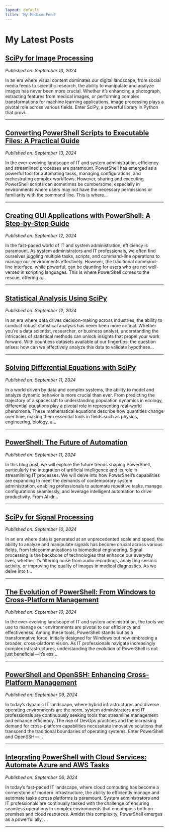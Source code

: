 ```yaml
---
layout: default
title: 'My Medium Feed'
---
```


# My Latest Posts

## [SciPy for Image Processing](https://medium.com/tomtalkspython/scipy-for-image-processing-c823b5c0b96b?source=rss-cba96b45006f------2)
*Published on: September 13, 2024*

In an era where visual content dominates our digital landscape, from social media feeds to scientific research, the ability to manipulate and analyze images has never been more crucial. Whether it’s enhancing a photograph, extracting features from medical images, or performing complex transformations for machine learning applications, image processing plays a pivotal role across various fields. Enter SciPy, a powerful library in Python that provi...

---

## [Converting PowerShell Scripts to Executable Files: A Practical Guide](https://medium.com/tomtalkspowershell/converting-powershell-scripts-to-executable-files-a-practical-guide-67ae325a17bc?source=rss-cba96b45006f------2)
*Published on: September 13, 2024*

In the ever-evolving landscape of IT and system administration, efficiency and streamlined processes are paramount. PowerShell has emerged as a powerful tool for automating tasks, managing configurations, and orchestrating complex workflows. However, sharing and executing PowerShell scripts can sometimes be cumbersome, especially in environments where users may not have the necessary permissions or familiarity with the command line. This is where...

---

## [Creating GUI Applications with PowerShell: A Step-by-Step Guide](https://medium.com/tomtalkspowershell/creating-gui-applications-with-powershell-a-step-by-step-guide-2713997728ef?source=rss-cba96b45006f------2)
*Published on: September 12, 2024*

In the fast-paced world of IT and system administration, efficiency is paramount. As system administrators and IT professionals, we often find ourselves juggling multiple tasks, scripts, and command-line operations to manage our environments effectively. However, the traditional command-line interface, while powerful, can be daunting for users who are not well-versed in scripting languages. This is where PowerShell comes to the rescue, offering a...

---

## [Statistical Analysis Using SciPy](https://medium.com/tomtalkspython/statistical-analysis-using-scipy-6db9fa891903?source=rss-cba96b45006f------2)
*Published on: September 12, 2024*

In an era where data drives decision-making across industries, the ability to conduct robust statistical analysis has never been more critical. Whether you’re a data scientist, researcher, or business analyst, understanding the intricacies of statistical methods can unlock insights that propel your work forward. With countless datasets available at our fingertips, the question arises: how can we effectively analyze this data to validate hypothese...

---

## [Solving Differential Equations with SciPy](https://medium.com/tomtalkspython/solving-differential-equations-with-scipy-155409589aae?source=rss-cba96b45006f------2)
*Published on: September 11, 2024*

In a world driven by data and complex systems, the ability to model and analyze dynamic behavior is more crucial than ever. From predicting the trajectory of a spacecraft to understanding population dynamics in ecology, differential equations play a pivotal role in representing real-world phenomena. These mathematical equations describe how quantities change over time, making them essential tools in fields such as physics, engineering, biology, a...

---

## [PowerShell: The Future of Automation](https://medium.com/tomtalkspowershell/powershell-the-future-of-automation-a8d555abee33?source=rss-cba96b45006f------2)
*Published on: September 11, 2024*

In this blog post, we will explore the future trends shaping PowerShell, particularly the integration of artificial intelligence and its role in streamlining IT processes. We will delve into how PowerShell’s capabilities are expanding to meet the demands of contemporary system administration, enabling professionals to automate repetitive tasks, manage configurations seamlessly, and leverage intelligent automation to drive productivity. From AI-dr...

---

## [SciPy for Signal Processing](https://medium.com/tomtalkspython/scipy-for-signal-processing-2fa2c8a290c4?source=rss-cba96b45006f------2)
*Published on: September 10, 2024*

In an era where data is generated at an unprecedented scale and speed, the ability to analyze and manipulate signals has become crucial across various fields, from telecommunications to biomedical engineering. Signal processing is the backbone of technologies that enhance our everyday lives, whether it’s filtering noise from audio recordings, analyzing seismic activity, or improving the quality of images in medical diagnostics. As we delve into t...

---

## [The Evolution of PowerShell: From Windows to Cross-Platform Management](https://medium.com/tomtalkspowershell/the-evolution-of-powershell-from-windows-to-cross-platform-management-2bd34bb1d9e1?source=rss-cba96b45006f------2)
*Published on: September 10, 2024*

In the ever-evolving landscape of IT and system administration, the tools we use to manage our environments are pivotal to our efficiency and effectiveness. Among these tools, PowerShell stands out as a transformative force, initially designed for Windows but now embracing a broader, cross-platform vision. As IT professionals navigate increasingly complex infrastructures, understanding the evolution of PowerShell is not just beneficial — it’s ess...

---

## [PowerShell and OpenSSH: Enhancing Cross-Platform Management](https://medium.com/tomtalkspowershell/powershell-and-openssh-enhancing-cross-platform-management-bc20fe8c7ac1?source=rss-cba96b45006f------2)
*Published on: September 09, 2024*

In today’s dynamic IT landscape, where hybrid infrastructures and diverse operating environments are the norm, system administrators and IT professionals are continuously seeking tools that streamline management and enhance efficiency. The rise of DevOps practices and the increasing demand for cross-platform capabilities necessitate innovative solutions that transcend the traditional boundaries of operating systems. Enter PowerShell and OpenSSH —...

---

## [Integrating PowerShell with Cloud Services: Automate Azure and AWS Tasks](https://tomtalksit.medium.com/integrating-powershell-with-cloud-services-automate-azure-and-aws-tasks-a68a56d29475?source=rss-cba96b45006f------2)
*Published on: September 06, 2024*

In today’s fast-paced IT landscape, where cloud computing has become a cornerstone of modern infrastructure, the ability to efficiently manage and automate tasks across platforms is paramount. System administrators and IT professionals are continually tasked with the challenge of ensuring seamless operations in complex environments that encompass both on-premises and cloud resources. Amidst this complexity, PowerShell emerges as a powerful ally, ...

---

